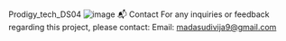 Prodigy_tech_DS04
![image](https://github.com/MadasuDivija1/Prodigy_tech_DS_04/assets/172382783/2f16f91b-2f31-4106-8528-e0d8824a82dd)
📬 Contact For any inquiries or feedback regarding this project, please contact:
   Email: madasudivija9@gmail.com
   
